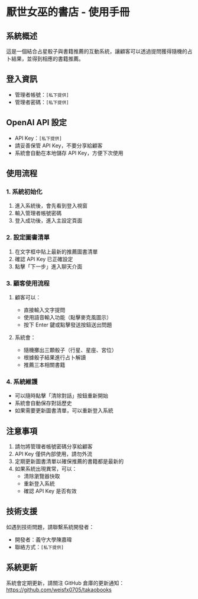 # 厭世女巫的書店 - 使用手冊

## 系統概述
這是一個結合占星骰子與書籍推薦的互動系統，讓顧客可以透過提問獲得隨機的占卜結果，並得到相應的書籍推薦。

## 登入資訊
- 管理者帳號：`[私下提供]`
- 管理者密碼：`[私下提供]`

## OpenAI API 設定
- API Key：`[私下提供]`
- 請妥善保管 API Key，不要分享給顧客
- 系統會自動在本地儲存 API Key，方便下次使用

## 使用流程

### 1. 系統初始化
1. 進入系統後，會先看到登入視窗
2. 輸入管理者帳號密碼
3. 登入成功後，進入主設定頁面

### 2. 設定圖書清單
1. 在文字框中貼上最新的推薦圖書清單
2. 確認 API Key 已正確設定
3. 點擊「下一步」進入聊天介面

### 3. 顧客使用流程
1. 顧客可以：
   - 直接輸入文字提問
   - 使用語音輸入功能（點擊麥克風圖示）
   - 按下 Enter 鍵或點擊發送按鈕送出問題

2. 系統會：
   - 隨機擲出三顆骰子（行星、星座、宮位）
   - 根據骰子結果進行占卜解讀
   - 推薦三本相關書籍

### 4. 系統維護
- 可以隨時點擊「清除對話」按鈕重新開始
- 系統會自動保存對話歷史
- 如果需要更新圖書清單，可以重新登入系統

## 注意事項
1. 請勿將管理者帳號密碼分享給顧客
2. API Key 僅供內部使用，請勿外流
3. 定期更新圖書清單以確保推薦的書籍都是最新的
4. 如果系統出現異常，可以：
   - 清除瀏覽器快取
   - 重新登入系統
   - 確認 API Key 是否有效

## 技術支援
如遇到技術問題，請聯繫系統開發者：
- 開發者：義守大學陳嘉暐
- 聯絡方式：`[私下提供]`

## 系統更新
系統會定期更新，請關注 GitHub 倉庫的更新通知：
https://github.com/weisfx0705/takaobooks 